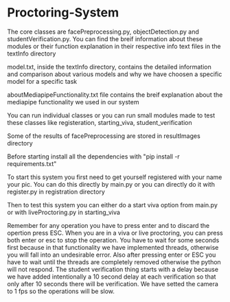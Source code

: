 # Proctoring-System

The core classes are facePreprocessing.py, objectDetection.py and studentVerification.py. You can find the breif information about these modules or their function explanation in their respective info text files in the textInfo directory

model.txt, inside the textInfo directory, contains the detailed information and comparison about various models and why we have choosen a specific model for a specific task

aboutMediapipeFunctionality.txt file contains the breif explanation about the mediapipe functionality we used in our system

You can run individual classes or you can run small modules made to test these classes like registeration, starting_viva, student_verification

Some of the results of facePreprocessing are stored in resultImages directory

Before starting install all the dependencies with "pip install -r requirements.txt"

To start this system you first need to get yourself registered with your name your pic. You can do this directly by main.py or you can directly do it with register.py in registration directory

Then to test this system you can either do a start viva option from main.py or with liveProctoring.py in starting_viva

Remember for any operation you have to press enter and to discard the opertion press ESC. When you are in a viva or live proctoring, you can press both enter or esc to stop the operation. You have to wait for some seconds first because in that functionality we have implemented threads, otherwise you will fall into an undesirable error. Also after pressing enter or ESC you have to wait until the threads are completely removed otherwise the python will not respond. The student verification thing starts with a delay because we have added intentionally a 10 second delay at each verification so that only after 10 seconds there will be verification. We have setted the camera to 1 fps so the operations will be slow. 
